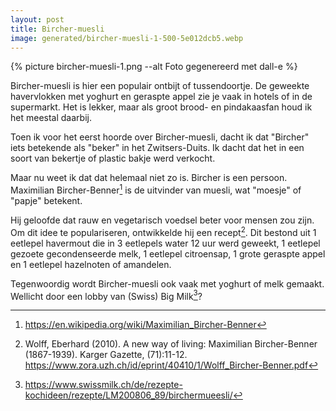 ```yaml
---
layout: post
title: Bircher-muesli
image: generated/bircher-muesli-1-500-5e012dcb5.webp
---
```


{% picture bircher-muesli-1.png --alt Foto gegenereerd met dall-e %}

Bircher-muesli is hier een populair ontbijt of tussendoortje. De geweekte havervlokken met yoghurt en geraspte appel zie je vaak in hotels of in de supermarkt. Het is lekker, maar als groot brood- en pindakaasfan houd ik het meestal daarbij.

Toen ik voor het eerst hoorde over Bircher-muesli, dacht ik dat "Bircher" iets betekende als "beker" in het Zwitsers-Duits. Ik dacht dat het in een soort van bekertje of plastic bakje werd verkocht.

Maar nu weet ik dat dat helemaal niet zo is. Bircher is een persoon. Maximilian Bircher-Benner[^2] is de uitvinder van muesli, wat "moesje" of "papje" betekent.

Hij geloofde dat rauw en vegetarisch voedsel beter voor mensen zou zijn. Om dit idee te populariseren, ontwikkelde hij een recept[^1]. Dit bestond uit 1 eetlepel havermout die in 3 eetlepels water 12 uur werd geweekt, 1 eetlepel gezoete gecondenseerde melk, 1 eetlepel citroensap, 1 grote geraspte appel en 1 eetlepel hazelnoten of amandelen.

Tegenwoordig wordt Bircher-muesli ook vaak met yoghurt of melk gemaakt. Wellicht door een lobby van (Swiss) Big Milk[^3]?

[^1]: Wolff, Eberhard (2010). A new way of living: Maximilian Bircher-Benner (1867-1939). Karger Gazette, (71):11-12. <https://www.zora.uzh.ch/id/eprint/40410/1/Wolff_Bircher-Benner.pdf>

[^2]: <https://en.wikipedia.org/wiki/Maximilian_Bircher-Benner>

[^3]: <https://www.swissmilk.ch/de/rezepte-kochideen/rezepte/LM200806_89/birchermueesli/>
